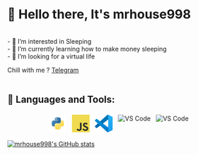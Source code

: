 <h1>👋 Hello there, It's mrhouse998</h1><br>
- 👀 I’m interested in Sleeping<br>
- 🌱 I’m currently learning how to make money sleeping<br>
- 💞️ I’m looking for a virtual life<br>


Chill with me ? [Telegram](https://t.me/mrhouse998)<br><br>


## 🧰 Languages and Tools:
<p align="center">
<img src="https://raw.githubusercontent.com/github/explore/80688e429a7d4ef2fca1e82350fe8e3517d3494d/topics/python/python.png" alt="Python" height="40" style="vertical-align:top; margin:4px">
<img src="https://raw.githubusercontent.com/github/explore/80688e429a7d4ef2fca1e82350fe8e3517d3494d/topics/javascript/javascript.png" alt="Javascript" height="40" style="vertical-align:top; margin:4px">
<img src="https://raw.githubusercontent.com/github/explore/80688e429a7d4ef2fca1e82350fe8e3517d3494d/topics/visual-studio-code/visual-studio-code.png" alt="VS Code" height="40" style="vertical-align:top; margin:4px">
<img src="https://camo.githubusercontent.com/309bd1d3bd253dff456421a439882e5189b95a839120f0555d7172ff277e99c3/68747470733a2f2f75706c6f61642e77696b696d656469612e6f72672f77696b6970656469612f636f6d6d6f6e732f7468756d622f362f36312f48544d4c355f6c6f676f5f616e645f776f72646d61726b2e7376672f35313270782d48544d4c355f6c6f676f5f616e645f776f72646d61726b2e7376672e706e67" alt="VS Code" height="40" style="vertical-align:top; margin:4px">
<img src="https://upload.wikimedia.org/wikipedia/commons/thumb/1/1d/PyCharm_Icon.svg/1024px-PyCharm_Icon.svg.png" alt="VS Code" height="40" style="vertical-align:top; margin:4px">  
</p>


[![mrhouse998's GitHub stats](https://github-readme-stats.vercel.app/api?username=mrhouse998)](https://github.com/mrhouse998/github-readme-stats)

